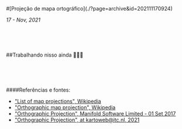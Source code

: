 <div markdown="1" class="capa" style="background-image: url(%PUBLIC_URL%/assets/images/001.jpg);">
#[Projeção de mapa ortográfico](./?page=archive&id=202111170924)
</div>

*17 - Nov, 2021*

<br/>
<br/>
<br/>

##Trabalhando nisso ainda 👨🏽‍💻

<br/>
<br/>
<br/>

####Referências e fontes:

* ["List of map projections", Wikipedia](https://en.wikipedia.org/wiki/List_of_map_projections)
* ["Orthographic map projection", Wikipedia](https://en.wikipedia.org/wiki/Orthographic_map_projection)
* ["Orthographic Projection", Manifold Software Limited - 01 Set 2017](https://manifold.net/doc/radian/orthographic_projection.htm)
* ["Orthographic Projection", at kartoweb@itc.nl, 2021](https://kartoweb.itc.nl/geometrics/Map%20projections/body.htm)